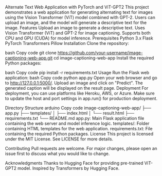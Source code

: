Alternate Text Web Application with PyTorch and ViT-GPT2
This project demonstrates a web application for generating alternating text for images using the Vision Transformer (ViT) model combined with GPT-2. Users can upload an image, and the model will generate a descriptive text for the image.
Features
Upload an image to generate a descriptive text.
Uses Vision Transformer (ViT) and GPT-2 for image captioning.
Supports both CPU and GPU (CUDA) for model inference.
Prerequisites
Python 3.x
Flask
PyTorch
Transformers
Pillow
Installation
Clone the repository:

bash
Copy code
git clone https://github.com/your-username/image-captioning-web-app.git
cd image-captioning-web-app
Install the required Python packages:

bash
Copy code
pip install -r requirements.txt
Usage
Run the Flask web application:
bash
Copy code
python app.py
Open your web browser and go to http://127.0.0.1:5000/.
Upload an image and click on "Predict".
The generated caption will be displayed on the result page.
Deployment
For deployment, you can use platforms like Heroku, AWS, or Azure. Make sure to update the host and port settings in app.run() for production deployment.

Directory Structure
arduino
Copy code
image-captioning-web-app/
├── app.py
├── templates/
│   ├── index.html
│   └── result.html
├── requirements.txt
└── README.md
app.py: Main Flask application file containing the web server and model inference logic.
templates/: Folder containing HTML templates for the web application.
requirements.txt: File containing the required Python packages.
License
This project is licensed under the MIT License. See LICENSE for more details.

Contributing
Pull requests are welcome. For major changes, please open an issue first to discuss what you would like to change.

Acknowledgments
Thanks to Hugging Face for providing pre-trained ViT-GPT2 model.
Inspired by Transformers by Hugging Face.
